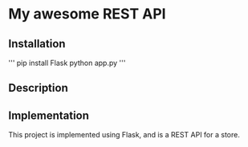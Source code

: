 # My awesome REST API

## Installation

'''
pip install Flask
python app.py
'''

## Description


## Implementation

This project is implemented using Flask, and is a REST API for a store.
